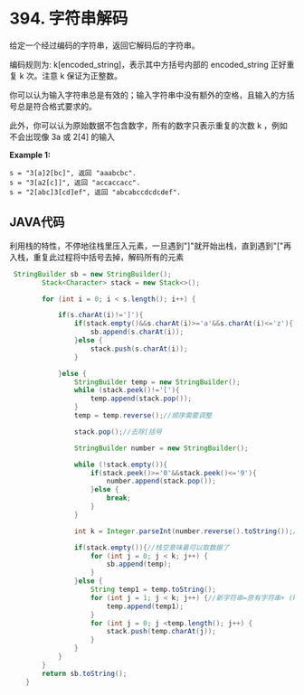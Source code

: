 # 394. 字符串解码

给定一个经过编码的字符串，返回它解码后的字符串。

编码规则为: k[encoded_string]，表示其中方括号内部的 encoded_string 正好重复 k 次。注意 k 保证为正整数。

你可以认为输入字符串总是有效的；输入字符串中没有额外的空格，且输入的方括号总是符合格式要求的。

此外，你可以认为原始数据不包含数字，所有的数字只表示重复的次数 k ，例如不会出现像 3a 或 2[4] 的输入

**Example 1:**

```
s = "3[a]2[bc]", 返回 "aaabcbc".
s = "3[a2[c]]", 返回 "accaccacc".
s = "2[abc]3[cd]ef", 返回 "abcabccdcdcdef".
```




## JAVA代码  

利用栈的特性，不停地往栈里压入元素，一旦遇到"]"就开始出栈，直到遇到"["再入栈，重复此过程将中括号去掉，解码所有的元素

```Java
 StringBuilder sb = new StringBuilder();
        Stack<Character> stack = new Stack<>();

        for (int i = 0; i < s.length(); i++) {

            if(s.charAt(i)!=']'){
                if(stack.empty()&&s.charAt(i)>='a'&&s.charAt(i)<='z'){
                    sb.append(s.charAt(i));
                }else {
                    stack.push(s.charAt(i));
                }

            }else {
                StringBuilder temp = new StringBuilder();
                while (stack.peek()!='['){
                    temp.append(stack.pop());
                }
                temp = temp.reverse();//顺序需要调整

                stack.pop();//去除[括号

                StringBuilder number = new StringBuilder();

                while (!stack.empty()){
                    if(stack.peek()>='0'&&stack.peek()<='9'){
                        number.append(stack.pop());
                    }else {
                        break;
                    }
                }

                int k = Integer.parseInt(number.reverse().toString());//字符串要转成int

                if(stack.empty()){//栈空意味着可以取数据了
                    for (int j = 0; j < k; j++) {
                        sb.append(temp);
                    }
                }else {
                    String temp1 = temp.toString();
                    for (int j = 1; j < k; j++) {//新字符串=原有字符串+ (k-1)*原有字符串
                        temp.append(temp1);
                    }
                    for (int j = 0; j <temp.length(); j++) {
                        stack.push(temp.charAt(j));
                    }
                }
            }
        }
        return sb.toString();
    }
```
